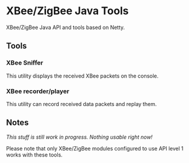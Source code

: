 # XBee/ZigBee Java Tools

XBee/ZigBee Java API and tools based on Netty.

## Tools

### XBee Sniffer

This utility displays the received XBee packets on the console.

### XBee recorder/player

This utility can record received data packets and replay them. 

## Notes

*This stuff is still work in progress. Nothing usable right now!*

Please note that only XBee/ZigBee modules configured to use API level 1 works with these tools.
